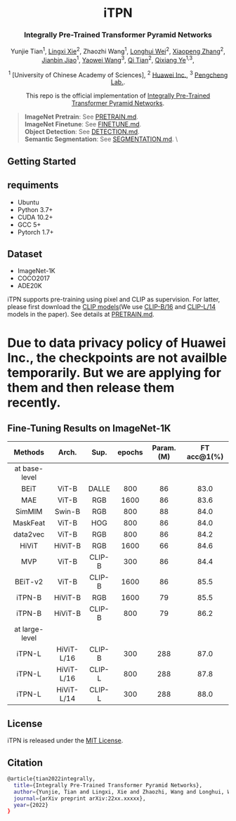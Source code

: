 <div align="center">
<h1>iTPN</h1>
<h3>Integrally Pre-Trained Transformer Pyramid Networks</h3>

Yunjie Tian<sup>1</sup>,
[Lingxi Xie](https://scholar.google.com/citations?user=arny77IAAAAJ&hl=en&oi=ao)<sup>2</sup>, 
Zhaozhi Wang<sup>1</sup>, 
[Longhui Wei](https://scholar.google.com/citations?user=SH_-B_AAAAAJ&hl=en&oi=ao)<sup>2</sup>,
[Xiaopeng Zhang](https://scholar.google.com/citations?user=gFtI-8QAAAAJ&hl=en&oi=ao)<sup>2</sup>,
[Jianbin Jiao](https://scholar.google.com/citations?user=gFtI-8QAAAAJ&hl=en&oi=ao)<sup>1</sup>,
[Yaowei Wang](https://scholar.google.com/citations?user=gFtI-8QAAAAJ&hl=en&oi=ao)<sup>3</sup>,
[Qi Tian](https://scholar.google.com/citations?user=gFtI-8QAAAAJ&hl=en&oi=ao)<sup>2</sup>,
[Qixiang Ye](https://scholar.google.com/citations?user=gFtI-8QAAAAJ&hl=en&oi=ao)<sup>1,3</sup>,

<sup>1</sup> [University of Chinese Academy of Sciences], <sup>2</sup> [Huawei Inc.](https://mmlab.ie.cuhk.edu.hk/), <sup>3</sup> [Pengcheng Lab.](https://www.sensetime.com/cn).
  
This repo is the official implementation of [Integrally Pre-Trained Transformer Pyramid Networks](https://arxiv.org/abs/22xx.xxx). 

  
</div>
  
  
> **ImageNet Pretrain**: See [PRETRAIN.md](PRETRAIN.md).\
> **ImageNet Finetune**: See [FINETUNE.md](FINETUNE.md).\
> **Object Detection**: See [DETECTION.md](DET/DETECTION.md).\
> **Semantic Segmentation**: See [SEGMENTATION.md](SEG/SEGMENTATION.md). \


## Getting Started
## requiments
* Ubuntu
* Python 3.7+
* CUDA 10.2+
* GCC 5+
* Pytorch 1.7+
## Dataset
* ImageNet-1K
* COCO2017
* ADE20K

iTPN supports pre-training using pixel and CLIP as supervision. For latter, please first download the [CLIP models](https://github.com/openai/CLIP/blob/main/clip/clip.py)(We use [CLIP-B/16](https://openaipublic.azureedge.net/clip/models/5806e77cd80f8b59890b7e101eabd078d9fb84e6937f9e85e4ecb61988df416f/ViT-B-16.pt) and [CLIP-L/14](https://openaipublic.azureedge.net/clip/models/b8cca3fd41ae0c99ba7e8951adf17d267cdb84cd88be6f7c2e0eca1737a03836/ViT-L-14.pt) models in the paper). See details at [PRETRAIN.md](PRETRAIN.md).


# Due to data privacy policy of Huawei Inc., the checkpoints are not availble temporarily. But we are applying for them and then release them recently.

## Fine-Tuning Results on ImageNet-1K
| Methods | Arch. | Sup. | epochs | Param. (M) | FT acc@1(%) |
| :---: | :---: | :---: | :---: | :---: | :---: |
|at base-level|
| BEiT | ViT-B | DALLE | 800 | 86 | 83.0 |
| MAE | ViT-B | RGB | 1600 | 86 | 83.6 |
| SimMIM | Swin-B | RGB | 800 | 88 | 84.0 | 
| MaskFeat | ViT-B | HOG | 800 | 86 | 84.0 ||
| data2vec | ViT-B | RGB | 800 | 86 | 84.2 |
| HiViT | HiViT-B | RGB |  1600 | 66 | 84.6 |
| MVP | ViT-B | CLIP-B |  300 | 86 | 84.4 |
| BEiT-v2 | ViT-B | CLIP-B |  1600 | 86 | 85.5 |
| iTPN-B | HiViT-B | RGB | 1600 | 79 | 85.5 |
| iTPN-B | HiViT-B | CLIP-B | 800 | 79 | 86.2 |
|at large-level|
| iTPN-L | HiViT-L/16 | CLIP-B | 300 | 288 | 87.0 |
| iTPN-L | HiViT-L/16 | CLIP-L | 800 | 288 | 87.8 |
| iTPN-L | HiViT-L/14 | CLIP-L | 300 | 288 | 88.0 |



## License
iTPN is released under the [MIT License](https://github.com/sunsmarterjie/iTPN/blob/main/LICENSE).

## Citation

```bash
@article{tian2022integrally,
  title={Integrally Pre-Trained Transformer Pyramid Networks},
  author={Yunjie, Tian and Lingxi, Xie and Zhaozhi, Wang and Longhui, Wei and Xiaopeng, Zhang and Jianbin, Jiao and Yaowei, Wang and Qi, Tian and Qixiang, Ye},
  journal={arXiv preprint arXiv:22xx.xxxxx},
  year={2022}
}
```
